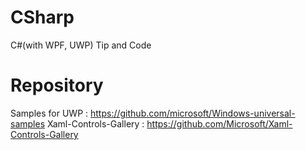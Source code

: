 # CSharp
 C#(with WPF, UWP) Tip and Code


# Repository
 Samples for UWP : https://github.com/microsoft/Windows-universal-samples
 Xaml-Controls-Gallery : https://github.com/Microsoft/Xaml-Controls-Gallery
